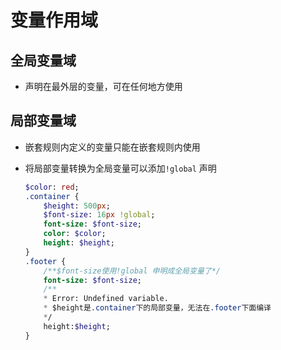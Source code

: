# 变量作用域

## 全局变量域

  - 声明在最外层的变量，可在任何地方使用

## 局部变量域

  - 嵌套规则内定义的变量只能在嵌套规则内使用

  - 将局部变量转换为全局变量可以添加`!global` 声明

    ```sass&#x20;(sass)&#x20;
    $color: red;
    .container {
        $height: 500px;
        $font-size: 16px !global;
        font-size: $font-size;
        color: $color;
        height: $height;
    }
    .footer {
        /**$font-size使用!global 申明成全局变量了*/
        font-size: $font-size;
        /**
        * Error: Undefined variable.
        * $height是.container下的局部变量，无法在.footer下面编译
        */
        height:$height;
    }
    ```
